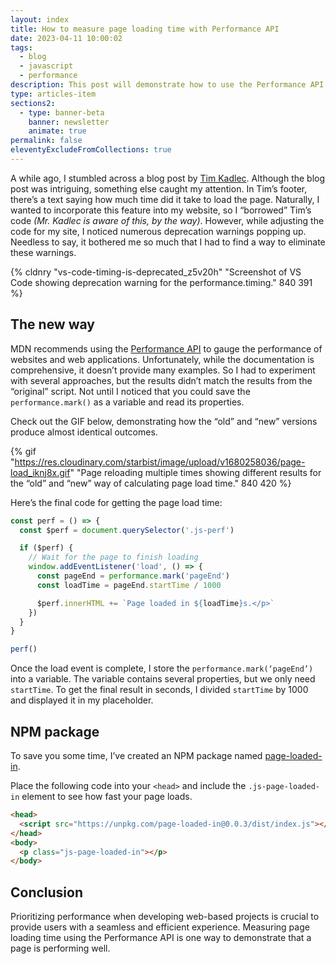 ```yaml
---
layout: index
title: How to measure page loading time with Performance API
date: 2023-04-11 10:00:02
tags:
  - blog
  - javascript
  - performance
description: This post will demonstrate how to use the Performance API to measure page loading time.
type: articles-item
sections2:
  - type: banner-beta
    banner: newsletter
    animate: true
permalink: false
eleventyExcludeFromCollections: true
---
```


A while ago, I stumbled across a blog post by [Tim Kadlec](https://timkadlec.com/). Although the blog post was intriguing, something else caught my attention. In Tim’s footer, there’s a text saying how much time did it take to load the page. Naturally, I wanted to incorporate this feature into my website, so I “borrowed” Tim’s code _(Mr. Kadlec is aware of this, by the way)_. However, while adjusting the code for my site, I noticed numerous deprecation warnings popping up. Needless to say, it bothered me so much that I had to find a way to eliminate these warnings.

{% cldnry "vs-code-timing-is-deprecated_z5v20h" "Screenshot of VS Code showing deprecation warning for the performance.timing." 840 391 %}

## The new way

MDN recommends using the [Performance API](https://developer.mozilla.org/en-US/docs/Web/API/Performance_API) to gauge the performance of websites and web applications. Unfortunately, while the documentation is comprehensive, it doesn’t provide many examples. So I had to experiment with several approaches, but the results didn’t match the results from the “original” script. Not until I noticed that you could save the `performance.mark()` as a variable and read its properties.

Check out the GIF below, demonstrating how the “old” and “new” versions produce almost identical outcomes.

{% gif "https://res.cloudinary.com/starbist/image/upload/v1680258036/page-load_iknj8x.gif" "Page reloading multiple times showing different results for the “old” and “new” way of calculating page load time." 840 420 %}

Here’s the final code for getting the page load time:

```js
const perf = () => {
  const $perf = document.querySelector('.js-perf')

  if ($perf) {
    // Wait for the page to finish loading
    window.addEventListener('load', () => {
      const pageEnd = performance.mark('pageEnd')
      const loadTime = pageEnd.startTime / 1000

      $perf.innerHTML += `Page loaded in ${loadTime}s.</p>`
    })
  }
}

perf()
```

Once the load event is complete, I store the `performance.mark(‘pageEnd’)` into a variable. The variable contains several properties, but we only need `startTime`. To get the final result in seconds, I divided `startTime` by 1000 and displayed it in my placeholder.

## NPM package

To save you some time, I’ve created an NPM package named [page-loaded-in](https://www.npmjs.com/package/page-loaded-in).

Place the following code into your `<head>` and include the `.js-page-loaded-in` element to see how fast your page loads.

```html
<head>
  <script src="https://unpkg.com/page-loaded-in@0.0.3/dist/index.js"></script>
</head>
<body>
  <p class="js-page-loaded-in"></p>
</body>

```

## Conclusion

Prioritizing performance when developing web-based projects is crucial to provide users with a seamless and efficient experience. Measuring page loading time using the Performance API is one way to demonstrate that a page is performing well.
